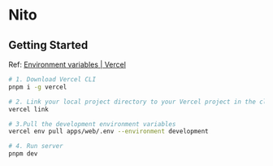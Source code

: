 # Nito

## Getting Started

Ref: [Environment variables | Vercel](https://vercel.com/docs/environment-variables)

```sh
# 1. Download Vercel CLI
pnpm i -g vercel

# 2. Link your local project directory to your Vercel project in the cloud
vercel link

# 3.Pull the development environment variables
vercel env pull apps/web/.env --environment development

# 4. Run server
pnpm dev
```
